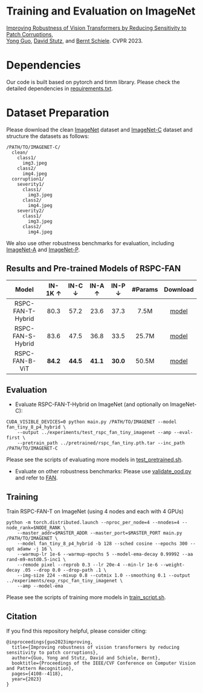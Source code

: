# Training and Evaluation on ImageNet
[Improving Robustness of Vision Transformers by Reducing Sensitivity to Patch Corruptions](https://openaccess.thecvf.com/content/CVPR2023/papers/Guo_Improving_Robustness_of_Vision_Transformers_by_Reducing_Sensitivity_To_Patch_CVPR_2023_paper.pdf), \
[Yong Guo](http://www.guoyongcs.com/), [David Stutz](https://davidstutz.de/), and [Bernt Schiele](https://scholar.google.com/citations?user=z76PBfYAAAAJ&hl=en). CVPR 2023.



# Dependencies
Our code is built based on pytorch and timm library. Please check the detailed dependencies in [requirements.txt](https://github.com/guoyongcs/RSPC/requirements.txt).

# Dataset Preparation

Please download the clean [ImageNet](http://image-net.org/) dataset and [ImageNet-C](https://zenodo.org/record/2235448) dataset and structure the datasets as follows:

```
/PATH/TO/IMAGENET-C/
  clean/
    class1/
      img3.jpeg
    class2/
      img4.jpeg
  corruption1/
    severity1/
      class1/
        img3.jpeg
      class2/
        img4.jpeg
    severity2/
      class1/
        img3.jpeg
      class2/
        img4.jpeg
```

We also use other robustness benchmarks for evaluation, including [ImageNet-A](https://github.com/hendrycks/natural-adv-examples) and [ImageNet-P](https://zenodo.org/record/3565846).



## Results and Pre-trained Models of RSPC-FAN

|       Model       | IN-1K $\uparrow$ | IN-C $\downarrow$ | IN-A $\uparrow$ | IN-P $\downarrow$ | #Params |                                         Download                                         |
|:-----------------:|:----------------:|:-----------------:|:---------------:|:-----------------:|:-------:|:----------------------------------------------------------------------------------------:|
| RSPC-FAN-T-Hybrid |       80.3       |       57.2        |      23.6       |       37.3        |    7.5M    | [model](https://github.com/guoyongcs/RSPC/releases/download/v1.0/rspc_fan_tiny.pth.tar)  |
| RSPC-FAN-S-Hybrid |       83.6       |       47.5        |      36.8       |       33.5        |  25.7M  | [model](https://github.com/guoyongcs/RSPC/releases/download/v1.0/rspc_fan_small.pth.tar) |
|  RSPC-FAN-B-ViT   |     **84.2**     |     **44.5**      |    **41.1**     |     **30.0**      |  50.5M  | [model](https://github.com/guoyongcs/RSPC/releases/download/v1.0/rspc_fan_base.pth.tar)  |


## Evaluation
- Evaluate RSPC-FAN-T-Hybrid on ImageNet (and optionally on ImageNet-C):
```
CUDA_VISIBLE_DEVICES=0 python main.py /PATH/TO/IMAGENET --model fan_tiny_8_p4_hybrid \
    --output ../experiments/test_rspc_fan_tiny_imagenet --amp --eval-first \
    --pretrain_path ../pretrained/rspc_fan_tiny.pth.tar --inc_path /PATH/TO/IMAGENET-C
```
Please see the scripts of evaluating more models in [test_pretrained.sh](test_pretrained.sh).

- Evaluate on other robustness benchmarks: Please use [validate_ood.py](validate_ood.py) and refer to [FAN](https://github.com/NVlabs/FAN).

## Training 
Train RSPC-FAN-T on ImageNet (using 4 nodes and each with 4 GPUs)
```
python -m torch.distributed.launch --nproc_per_node=4 --nnodes=4 --node_rank=$NODE_RANK \
    --master_addr=$MASTER_ADDR --master_port=$MASTER_PORT main.py /PATH/TO/IMAGENET \
    --model fan_tiny_8_p4_hybrid -b 128 --sched cosine --epochs 300 --opt adamw -j 16 \
    --warmup-lr 1e-6 --warmup-epochs 5 --model-ema-decay 0.99992 --aa rand-m9-mstd0.5-inc1 \
    --remode pixel --reprob 0.3 --lr 20e-4 --min-lr 1e-6 --weight-decay .05 --drop 0.0 --drop-path .1 \
    --img-size 224 --mixup 0.8 --cutmix 1.0 --smoothing 0.1 --output ../experiments/exp_rspc_fan_tiny_imagenet \
    --amp --model-ema
```

Please see the scripts of training more models in [train_script.sh](train_script.sh).



## Citation
If you find this repository helpful, please consider citing:
```
@inproceedings{guo2023improving,
  title={Improving robustness of vision transformers by reducing sensitivity to patch corruptions},
  author={Guo, Yong and Stutz, David and Schiele, Bernt},
  booktitle={Proceedings of the IEEE/CVF Conference on Computer Vision and Pattern Recognition},
  pages={4108--4118},
  year={2023}
}
```


